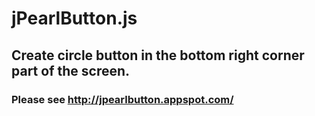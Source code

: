 
# jPearlButton.js

## Create circle button in the bottom right corner part of the screen.

### Please see [http://jpearlbutton.appspot.com/ ]("http://jpearlbutton.appspot.com/") 